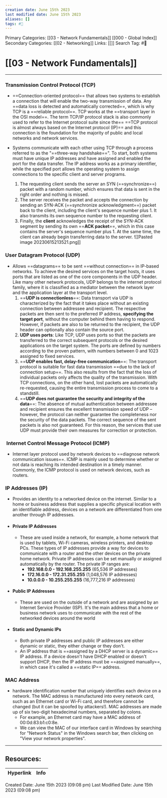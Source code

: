 ```yaml
---
creation date: June 15th 2023
last modified date: June 15th 2023
aliases: []
tags: #📖
---
```


Primary Categories: [[03 - Network Fundamentals]] [[000 - Global Index]]
Secondary Categories: [[02 - Networking]] 
Links: [[]] 
Search Tag: #📖  

# [[03 - Network Fundamentals]]  
---

### Transmission Control Protocol (TCP)
- ==Connection-oriented protocol== that allows two systems to establish a connection that will enable the two-way transmission of data. Any ==data loss is detected and automatically corrected==, which is why TCP is a ==reliable protocol==. TCP works at the ==transport layer in the OSI model==. The term TCP/IP protocol stack is also commonly used to refer to the Internet protocol suite since the== ==TCP protocol is almost always based on the Internet protocol (IP)== and this connection is the foundation for the majority of public and local networks and network services.

- Systems communicate with each other using TCP through a process referred to as the "==three-way handshake==". To start, both systems must have unique IP addresses and have assigned and enabled the port for the data transfer. The IP address works as a primary identifier, while the specified port allows the operating system to assign connections to the specific client and server programs.
	1. The requesting client sends the server an SYN (==synchronize==) packet with a random number, which ensures that data is sent in the right order and nothing is missed.
	2. The server receives the packet and accepts the connection by sending an SYN-ACK (==synchronize acknowledgment==) packet back to the client, including the client's sequence number plus 1. It also transmits its own sequence number to the requesting client.
	3. Finally, the **client** acknowledges the receipt of the SYN-ACK segment by sending its own ==**ACK packet**==, which in this case contains the server's sequence number plus 1. At the same time, the client can already begin transferring data to the server.
![[Pasted image 20230615213521.png]]

### User Datagram Protocol (UDP)
- Allows ==datagrams== to be sent ==without connection== in IP-based networks. To achieve the desired services on the target hosts, it uses ports that are listed as one of the core components in the UDP header. Like many other network protocols, UDP belongs to the internet protocol family, where it is classified as a mediator between the network layer and the application layer at the transport level.
	1. ==**UDP is connectionless**==: Data transport via UDP is characterized by the fact that it takes place without an existing connection between addressee and recipient. The respective packets are then sent to the preferred IP address, **specifying the target port**, without the computer behind them having to respond. However, if packets are also to be returned to the recipient, the UDP header can optionally also contain the source port.
	2. **UDP uses ports**: Like TCP, UDP uses ports so that the packets are transferred to the correct subsequent protocols or the desired applications on the target system. The ports are defined by numbers according to the proven pattern, with numbers between 0 and 1023 assigned to fixed services.
	3. ==**UDP enables fast, delay-free communication**==: The transport protocol is suitable for fast data transmission ==due to the lack of connection setup==. This also results from the fact that the loss of individual packets only affects the quality of the transmission. With TCP connections, on the other hand, lost packets are automatically re-requested, causing the entire transmission process to come to a standstill.
	4. ==**UDP does not guarantee the security and integrity of the data**==: The absence of mutual authentication between addressee and recipient ensures the excellent transmission speed of UDP – however, the protocol can neither guarantee the completeness nor the security of the data packets. The correct sequence of the sent packets is also not guaranteed. For this reason, the services that use UDP must provide their own measures for correction or protection.

###  Internet Control Message Protocol (ICMP)
- Internet layer protocol used by network devices to ==diagnose network communication issues==. ICMP is mainly used to determine whether or not data is reaching its intended destination in a timely manner. Commonly, the ICMP protocol is used on network devices, such as routers.

### IP Addresses (IP)
- Provides an identity to a networked device on the internet. Similar to a home or business address that supplies a specific physical location with an identifiable address, devices on a network are differentiated from one another through IP addresses.
- #### **Private IP Addresses**
	- These are used inside a network, for example, a home network that is used by tablets, Wi-Fi cameras, wireless printers, and desktop PCs. These types of IP addresses provide a way for devices to communicate with a router and the other devices on the private home network. Private IP addresses can be set manually or assigned automatically by the router. The private IP ranges are:
		- **192.168.0.0 - 192.168.255.255** (65,536 IP addresses)
		- **172.16.0.0 - 172.31.255.255** (1,048,576 IP addresses)
		- **10.0.0.0 - 10.255.255.255** (16,777,216 IP addresses)
- #### **Public IP Addresses**
	- These are used on the outside of a network and are assigned by an Internet Service Provider (ISP). It's the main address that a home or business network uses to communicate with the rest of the networked devices around the world
- #### **Static and Dynamic IPs**
	- Both private IP addresses and public IP addresses are either dynamic or static, they either change or they don't.
	- An IP address that is ==assigned by a DHCP server is a dynamic== IP address. If a device doesn't have DHCP enabled or doesn't support DHCP, then the IP address must be ==assigned manually==, in which case it's called a ==static IP== address.

### MAC Address
- hardware identification number that uniquely identifies each device on a network. The MAC address is manufactured into every network card, such as an Ethernet card or Wi-Fi card, and therefore cannot be changed (but it can be spoofed by attackers!). MAC addresses are made up of six two-digit hexadecimal numbers, separated by colons. 
	- For example, an Ethernet card may have a MAC address of 00:0d:83:b1:c0:8e.
	- We can view the MAC of our interface card in Windows by searching for "Network Status" in the Windows search bar, then clicking on "View your network properties".




___

## Resources:

| Hyperlink | Info |
| --------- | ---- |


Created Date: June 15th 2023 (09:08 pm) 
Last Modified Date: June 15th 2023 (09:08 pm)
